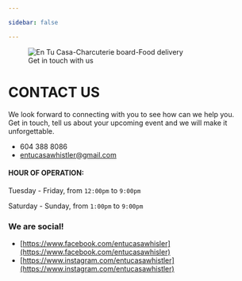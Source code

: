 ```yaml
---

sidebar: false

---
```


<figure class="full-width-img">
  <img src="/img/nuevas/contact.jpg" alt="En Tu Casa-Charcuterie board-Food delivery">
  <figcaption>Get in touch with us</figcaption>
</figure>

# CONTACT US 

We look forward to connecting with you to see how can we help you.  
Get in touch, tell us about your upcoming event and we will make it unforgettable. 

- 604 388 8086
- entucasawhistler@gmail.com

#### HOUR OF OPERATION:  
Tuesday - Friday, from `12:00pm` to `9:00pm`

Saturday - Sunday, from `1:00pm` to `9:00pm`

### We are social!
- [https://www.facebook.com/entucasawhisler](https://www.facebook.com/entucasawhisler)
- [https://www.instagram.com/entucasawhistler](https://www.instagram.com/entucasawhistler)
